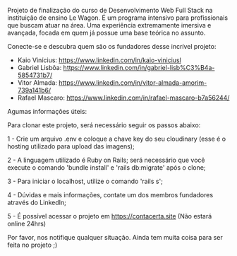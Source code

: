 Projeto de finalização do curso de Desenvolvimento Web Full Stack na instituição de ensino Le Wagon. É um programa intensivo para profissionais que buscam atuar na área. Uma experiência extremamente imersiva e avançada, focada em quem já possue uma base teórica no assunto.

Conecte-se e descubra quem são os fundadores desse incrível projeto:

- Kaio Vinícius: https://www.linkedin.com/in/kaio-viniciusl
- Gabriel Lisbôa: https://www.linkedin.com/in/gabriel-lisb%C3%B4a-5854731b7/
- Vitor Almada: https://www.linkedin.com/in/vitor-almada-amorim-739a141b6/
- Rafael Mascaro: https://www.linkedin.com/in/rafael-mascaro-b7a56244/

Agumas informações úteis:

Para clonar este projeto, será necessário seguir os passos abaixo:

1 - Crie um arquivo .env e coloque a chave key do seu cloudinary (esse é o hosting utilizado para upload das imagens); 

2 - A linguagem utilizado é Ruby on Rails; será necessário que você execute o comando 'bundle install' e 'rails db:migrate' após o clone;

3 - Para iniciar o localhost, utilize o comando 'rails s';

4 - Dúvidas e mais informações, contate um dos membros fundadores através do LinkedIn;

5 - É possível acessar o projeto em https://contacerta.site (Não estará online 24hrs)

Por favor, nos notifique qualquer situação. Ainda tem muita coisa para ser feita no projeto ;)
